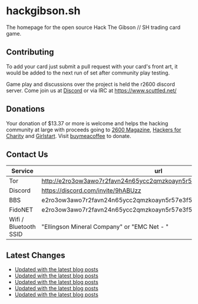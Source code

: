 # hackgibson.sh
The homepage for the open source Hack The Gibson // SH trading card game.


## Contributing

To add your card just submit a pull request with your card's front art, it would be added to the next run of set after community play testing.

Game play and discussions over the project is held the r2600 discord server. Come join us at [Discord](https://discord.com/invite/9hABUzz) or via IRC at https://www.scuttled.net/


## Donations

Your donation of $13.37 or more is welcome and helps the hacking community at large with proceeds going to [2600 Magazine](https://2600.com/), [Hackers for Charity](https://hackersforcharity.org) and [Girlstart](https://girlstart.org).  Visit [buymeacoffee](https://www.buymeacoffee.com/hackgibson.sh) to donate.


## Contact Us

Service | url
-|-
Tor | http://e2ro3ow3awo7r2favn24n65ycc2qmzkoayn5r57e3f56nvjwdcgg32ad.onion
Discord | https://discord.com/invite/9hABUzz
BBS | e2ro3ow3awo7r2favn24n65ycc2qmzkoayn5r57e3f56nvjwdcgg32ad.onion:23
FidoNET | e2ro3ow3awo7r2favn24n65ycc2qmzkoayn5r57e3f56nvjwdcgg32ad.onion:24554
Wifi / Bluetooth SSID | "Ellingson Mineral Company" or "EMC Net - <fidonet address>"

## Latest Changes
<!-- BLOG-POST-LIST:START -->
- [Updated with the latest blog posts](https://github.com/DFW2600/hackgibson.sh/commit/2fcede3cc6f311d62d3ef11c7b76a783a6eb6f42)
- [Updated with the latest blog posts](https://github.com/DFW2600/hackgibson.sh/commit/df52ef6e1ef1e957229254f1e8c5de2688176780)
- [Updated with the latest blog posts](https://github.com/DFW2600/hackgibson.sh/commit/df9853a63191d6f634f0023eaf3bc5864796395e)
- [Updated with the latest blog posts](https://github.com/DFW2600/hackgibson.sh/commit/a8c7127530247c04595fe4a8d712bbe41cdc10a4)
- [Updated with the latest blog posts](https://github.com/DFW2600/hackgibson.sh/commit/601ea5e2bae14ceda44b7f060427ec20766b3fee)
<!-- BLOG-POST-LIST:END -->
